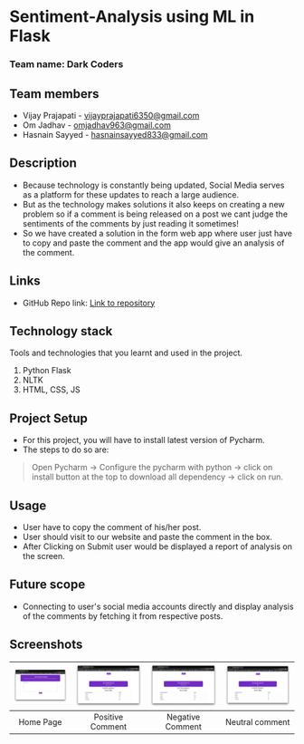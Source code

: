 # Sentiment-Analysis using ML in Flask

### Team name: Dark Coders

## Team members
* Vijay Prajapati - vijayprajapati6350@gmail.com
* Om Jadhav - omjadhav963@gmail.com
* Hasnain Sayyed - hasnainsayyed833@gmail.com


## Description

* Because technology is constantly being updated, Social Media serves as a platform for these updates to reach a large audience.
* But as the technology makes solutions it also keeps on creating a new problem so if a comment is being released on a post we cant judge the sentiments of the comments by just reading it sometimes!
* So we have created a solution in the form web app where user just have to copy and paste the comment and the app would give an analysis of the comment.


## Links
* GitHub Repo link: [Link to repository](https://github.com/omjadhav3714/setiment-analysis-python)

## Technology stack

Tools and technologies that you learnt and used in the project.

1. Python Flask
2. NLTK
3. HTML, CSS, JS


## Project Setup
* For this project, you will have to install latest version of Pycharm.
*  The steps to do so are:
  > Open Pycharm -> Configure the pycharm with python -> click on install button at the top to download all dependency -> click on run.

## Usage
* User have to copy the comment of his/her post.
* User should visit to our website and paste the comment in the box.
* After Clicking on Submit user would be displayed a report of analysis on the screen.

## Future scope
* Connecting to user's social media accounts directly and display analysis of the comments by fetching it from respective posts.

## Screenshots
| ![](Images/Initialpage.png) | ![](Images/positive.png) | ![](Images/Negative.png) | ![](Images/netural.png) |
| :-------------: | :-------------:  | :-------------:  | :-------------:  |
|     Home Page     |    Positive Comment   |    Negative Comment     |     Neutral comment     |



